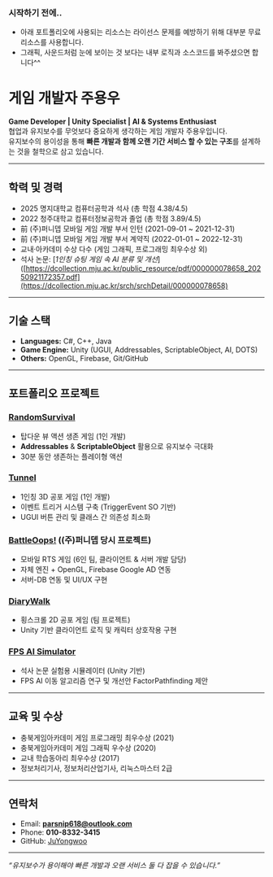 ### 시작하기 전에..
- 아래 포트폴리오에 사용되는 리소스는 라이선스 문제를 예방하기 위해 대부분 무료 리소스를 사용합니다.
- 그래픽, 사운드처럼 눈에 보이는 것 보다는 내부 로직과 소스코드를 봐주셨으면 합니다^^
  
# 게임 개발자 주용우

**Game Developer | Unity Specialist | AI & Systems Enthusiast**  
협업과 유지보수를 무엇보다 중요하게 생각하는 게임 개발자 주용우입니다.  
유지보수의 용이성을 통해 **빠른 개발과 함께 오랜 기간 서비스 할 수 있는 구조**를 설계하는 것을 철학으로 삼고 있습니다.  

---

## 학력 및 경력
- 2025 명지대학교 컴퓨터공학과 석사 (총 학점 4.38/4.5)
- 2022 청주대학교 컴퓨터정보공학과 졸업 (총 학점 3.89/4.5)
- 前 (주)퍼니뎁 모바일 게임 개발 부서 인턴 (2021-09-01 ~ 2021-12-31)
- 前 (주)퍼니뎁 모바일 게임 개발 부서 계약직 (2022-01-01 ~ 2022-12-31)
- 교내·아카데미 수상 다수 (게임 그래픽, 프로그래밍 최우수상 외)  
- 석사 논문: [*1인칭 슈팅 게임 속 AI 분류 및 개선*]([https://dcollection.mju.ac.kr/public_resource/pdf/000000078658_20250921172357.pdf](https://dcollection.mju.ac.kr/srch/srchDetail/000000078658)

---

## 기술 스택
- **Languages:** C#, C++, Java
- **Game Engine:** Unity (UGUI, Addressables, ScriptableObject, AI, DOTS)
- **Others:** OpenGL, Firebase, Git/GitHub

---

## 포트폴리오 프로젝트
### [RandomSurvival](https://github.com/JuYongwoo/RandomSurvival)
- 탑다운 뷰 액션 생존 게임 (1인 개발)  
- **Addressables** & **ScriptableObject** 활용으로 유지보수 극대화  
- 30분 동안 생존하는 플레이형 액션  

### [Tunnel](https://github.com/JuYongwoo/Tunnel)
- 1인칭 3D 공포 게임 (1인 개발)  
- 이벤트 트리거 시스템 구축 (TriggerEvent SO 기반)  
- UGUI 버튼 관리 및 클래스 간 의존성 최소화  

### [BattleOops!](https://play.google.com/store/apps/details?id=com.funnydev.battleoops) ((주)퍼니뎁 당시 프로젝트)
- 모바일 RTS 게임 (6인 팀, 클라이언트 & 서버 개발 담당)  
- 자체 엔진 + OpenGL, Firebase Google AD 연동  
- 서버-DB 연동 및 UI/UX 구현  

### [DiaryWalk](https://github.com/JuYongwoo/2021_1_CapStone)
- 횡스크롤 2D 공포 게임 (팀 프로젝트)  
- Unity 기반 클라이언트 로직 및 캐릭터 상호작용 구현  

### [FPS AI Simulator](https://github.com/JuYongwoo/BattleSimulator)
- 석사 논문 실험용 시뮬레이터 (Unity 기반)  
- FPS AI 이동 알고리즘 연구 및 개선안 FactorPathfinding 제안  

---

## 교육 및 수상
- 충북게임아카데미 게임 프로그래밍 최우수상 (2021)  
- 충북게임아카데미 게임 그래픽 우수상 (2020)  
- 교내 학습동아리 최우수상 (2017)  
- 정보처리기사, 정보처리산업기사, 리눅스마스터 2급  

---

## 연락처
- Email: **parsnip618@outlook.com**  
- Phone: **010-8332-3415**  
- GitHub: [JuYongwoo](https://github.com/JuYongwoo)  

---

*“유지보수가 용이해야 빠른 개발과 오랜 서비스 둘 다 잡을 수 있습니다.”*  
